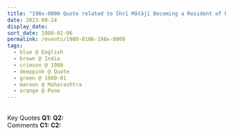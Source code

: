 ```yaml
---
title: "198x-0000 Quote related to Śhrī Mātājī Becoming a Resident of Pune, Pune, Maharashtra, India"
date: 2023-09-24
display_date: 
sort_date: 1980-01-06
permalink: /events/1980-0106-198x-0000
tags:
  - blue @ English
  - brown @ India
  - crimson @ 1980
  - deeppink @ Quote
  - green @ 1980-01
  - maroon @ Maharashtra
  - orange @ Pune
---
```


<br>

<wave-list>
  <list-title color="DarkSeaGreen" width="55">Key Quotes</list-title>
  <list-item color="BlanchedAlmond" width="280"><b>Q1:</b> <i></i></list-item>
  <list-item color="Lavender" width="280"><b>Q2:</b> <i></i></list-item>
</wave-list>

<br>

<wave-list>
  <list-title color="DarkSeaGreen" width="55">Comments</list-title>
  <list-item color="BlanchedAlmond" width="280"><b>C1:</b> <i></i></list-item>
  <list-item color="Lavender" width="280"><b>C2:</b> <i></i></list-item>
</wave-list>